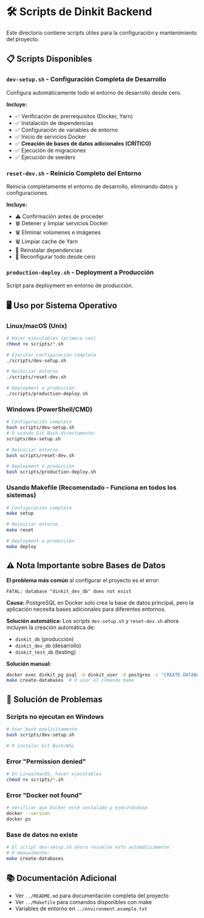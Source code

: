 # 🛠️ Scripts de Dinkit Backend

Este directorio contiene scripts útiles para la configuración y mantenimiento del proyecto.

## 📋 Scripts Disponibles

### `dev-setup.sh` - Configuración Completa de Desarrollo

Configura automáticamente todo el entorno de desarrollo desde cero.

**Incluye:**

- ✅ Verificación de prerrequisitos (Docker, Yarn)
- ✅ Instalación de dependencias
- ✅ Configuración de variables de entorno
- ✅ Inicio de servicios Docker
- ✅ **Creación de bases de datos adicionales (CRÍTICO)**
- ✅ Ejecución de migraciones
- ✅ Ejecución de seeders

### `reset-dev.sh` - Reinicio Completo del Entorno

Reinicia completamente el entorno de desarrollo, eliminando datos y configuraciones.

**Incluye:**

- ⚠️ Confirmación antes de proceder
- 🗑️ Detener y limpiar servicios Docker
- 🗑️ Eliminar volúmenes e imágenes
- 🗑️ Limpiar cache de Yarn
- 🔄 Reinstalar dependencias
- 🔄 Reconfigurar todo desde cero

### `production-deploy.sh` - Deployment a Producción

Script para deployment en entorno de producción.

## 🖥️ Uso por Sistema Operativo

### Linux/macOS (Unix)

```bash
# Hacer ejecutables (primera vez)
chmod +x scripts/*.sh

# Ejecutar configuración completa
./scripts/dev-setup.sh

# Reiniciar entorno
./scripts/reset-dev.sh

# Deployment a producción
./scripts/production-deploy.sh
```

### Windows (PowerShell/CMD)

```bash
# Configuración completa
bash scripts/dev-setup.sh
# O usando Git Bash directamente:
scripts/dev-setup.sh

# Reiniciar entorno
bash scripts/reset-dev.sh

# Deployment a producción
bash scripts/production-deploy.sh
```

### Usando Makefile (Recomendado - Funciona en todos los sistemas)

```bash
# Configuración completa
make setup

# Reiniciar entorno
make reset

# Deployment a producción
make deploy
```

## ⚠️ Nota Importante sobre Bases de Datos

**El problema más común** al configurar el proyecto es el error:

```
FATAL: database "dinkit_dev_db" does not exist
```

**Causa:** PostgreSQL en Docker solo crea la base de datos principal, pero la aplicación necesita bases adicionales para diferentes entornos.

**Solución automática:** Los scripts `dev-setup.sh` y `reset-dev.sh` ahora incluyen la creación automática de:

- `dinkit_db` (producción)
- `dinkit_dev_db` (desarrollo)
- `dinkit_test_db` (testing)

**Solución manual:**

```bash
docker exec dinkit_pg psql -U dinkit_user -d postgres -c "CREATE DATABASE dinkit_dev_db;"
make create-databases  # O usar el comando make
```

## 🔧 Solución de Problemas

### Scripts no ejecutan en Windows

```bash
# Usar bash explícitamente
bash scripts/dev-setup.sh

# O instalar Git Bash/WSL
```

### Error "Permission denied"

```bash
# En Linux/macOS, hacer ejecutables
chmod +x scripts/*.sh
```

### Error "Docker not found"

```bash
# Verificar que Docker esté instalado y ejecutándose
docker --version
docker ps
```

### Base de datos no existe

```bash
# El script dev-setup.sh ahora resuelve esto automáticamente
# O manualmente:
make create-databases
```

## 📚 Documentación Adicional

- Ver `../README.md` para documentación completa del proyecto
- Ver `../Makefile` para comandos disponibles con make
- Variables de entorno en `../environment.example.txt`
